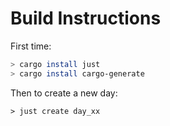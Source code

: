 # Build Instructions

First time:

```sh
> cargo install just
> cargo install cargo-generate
```

Then to create a new day:

```
> just create day_xx
```